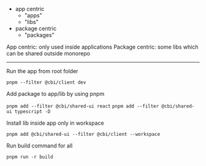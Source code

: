 - app centric
  - "apps"
  - "libs"
- package centric
  - "packages"

App centric: only used inside applications
Package centric: some libs which can be shared outside monorepo

---

Run the app from root folder

`pnpm --filter @cbi/client dev`

Add package to app/lib by using pnpm

`pnpm add --filter @cbi/shared-ui react`
`pnpm add --filter @cbi/shared-ui typescript -D`

Install lib inside app only in workspace

`pnpm add @cbi/shared-ui --filter @cbi/client --workspace`

Run build command for all

`pnpm run -r build`
